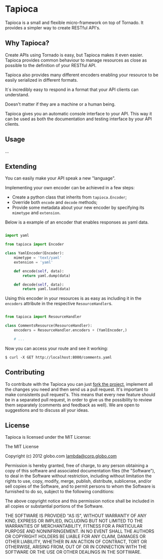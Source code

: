 Tapioca
=======

Tapioca is a small and flexible micro-framework on top of Tornado.
It provides a simpler way to create RESTful API's.

Why Tapioca?
-----------

Create APIs using Tornado is easy, but Tapioca makes it even easier.
Tapioca provides common behaviour to manage resources as close as possible
to the definition of your RESTful API. 

Tapioca also provides many different encoders enabling your resource 
to be easily serialized in different formats. 

It´s incredibly easy to respond in a format that your API clients can understand. 

Doesn't matter if they are a machine or a human being. 

Tapioca gives you an automatic console interface to your API. This way it can be used
as both the documentation and testing interface by your API clients.

Usage
-----

...

Extending
---------

You can easily make your API speak a new "language". 

Implementing your own encoder can be achieved in a few steps:

* Create a python class that inherits from `tapioca.Encoder`;
* Override both `encode` and `decode` methods;
* Provide some metadata about your new encoder by specifying its `mimetype` and `extension`. 

Below is a example of an encoder that enables responses as yaml data.

```python

import yaml

from tapioca import Encoder

class YamlEncoder(Encoder):
    mimetype = 'text/yaml'
    extension = 'yaml'

    def encode(self, data):
        return yaml.dump(data)

    def decode(self, data):
        return yaml.load(data)

```

Using this encoder in your resources is as easy as including it in the
`encoders` attribute in the respective `ResourceHandler`s.


```python

from tapioca import ResourceHandler

class CommentsResource(ResourceHandler):
    encoders = ResourceHandler.encoders + (YamlEncoder,)

    # ...

```

Now you can access your route and see it working:

    $ curl -X GET http://localhost:8000/comments.yaml


Contributing
------------

To contribute with the Tapioca you can just [fork the project](https://github.com/globocom/tapioca/fork_select), 
implement all the changes you need and then send us a pull request. 
It's important to make consistents pull request's. This means that every new feature should be in a separated 
pull request, in order to give us the possibility to review them separately (comments and feedback as well).
We are open to suggestions and to discuss all your ideas.


License
-------

Tapioca is licensed under the MIT License:

The MIT License

Copyright (c) 2012 globo.com lambda@corp.globo.com

Permission is hereby granted, free of charge, to any person obtaining a copy of
this software and associated documentation files (the "Software"), to deal in
the Software without restriction, including without limitation the rights to
use, copy, modify, merge, publish, distribute, sublicense, and/or sell copies
of the Software, and to permit persons to whom the Software is furnished to do
so, subject to the following conditions:

The above copyright notice and this permission notice shall be included in all
copies or substantial portions of the Software.

THE SOFTWARE IS PROVIDED "AS IS", WITHOUT WARRANTY OF ANY KIND, EXPRESS OR
IMPLIED, INCLUDING BUT NOT LIMITED TO THE WARRANTIES OF MERCHANTABILITY,
FITNESS FOR A PARTICULAR PURPOSE AND NONINFRINGEMENT. IN NO EVENT SHALL THE
AUTHORS OR COPYRIGHT HOLDERS BE LIABLE FOR ANY CLAIM, DAMAGES OR OTHER
LIABILITY, WHETHER IN AN ACTION OF CONTRACT, TORT OR OTHERWISE, ARISING FROM,
OUT OF OR IN CONNECTION WITH THE SOFTWARE OR THE USE OR OTHER DEALINGS IN THE
SOFTWARE.
